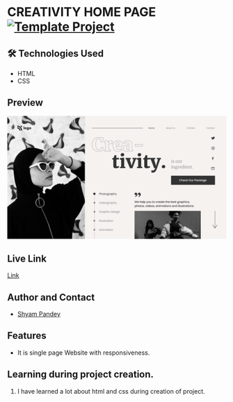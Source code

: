 # CREATIVITY HOME PAGE   [![Template Project](https://img.shields.io/badge/Technologies%20-HTML%2FCSS-brightgreen)](http://www.gnu.org/licenses/agpl-3.0)


## 🛠 Technologies Used
  - HTML 
  - CSS
  

## Preview
![See Preview](https://github.com/Shyam-Pandey/Project_14/blob/master/images/download%20(1).png?raw=true)
## Live Link
[Link](https://regal-gelato-974298.netlify.app)

## Author and Contact
- [Shyam Pandey](https://github.com/Shyam-Pandey)

## Features
- It is single page Website with responsiveness.

## Learning during project creation.
1. I have learned a lot about html and css during creation of project.

